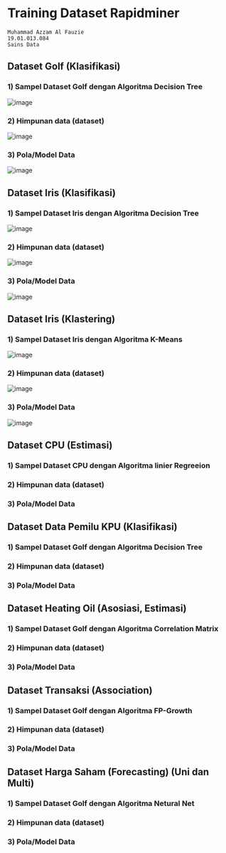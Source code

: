 # Training Dataset Rapidminer
```
Muhammad Azzam Al Fauzie 
19.01.013.084
Sains Data
```
## Dataset Golf (Klasifikasi)
### 1) Sampel Dataset Golf dengan Algoritma Decision Tree
![image](https://user-images.githubusercontent.com/80516363/197679990-aa155075-b883-41dc-8a4a-312bf7ab5e9a.png)
### 2) Himpunan data (dataset)
![image](https://user-images.githubusercontent.com/80516363/197680147-eb39ad24-2965-46a0-a476-5b1f2bcb5143.png)
### 3) Pola/Model Data
![image](https://user-images.githubusercontent.com/80516363/197680262-28e5bf13-c6fc-4bdf-9216-4f45d223edf0.png)

## Dataset Iris (Klasifikasi)
### 1) Sampel Dataset Iris dengan Algoritma Decision Tree
![image](https://user-images.githubusercontent.com/80516363/197688918-fb52f7b6-68ca-4bdf-8759-81e4790b0e05.png)
### 2) Himpunan data (dataset)
![image](https://user-images.githubusercontent.com/80516363/197688936-3b06d962-84e0-4f15-a31a-d9c3b295a862.png)
### 3) Pola/Model Data
![image](https://user-images.githubusercontent.com/80516363/197688942-aecca9aa-411a-4bf9-82f1-1d5cceea69d7.png)

## Dataset Iris (Klastering)
### 1) Sampel Dataset Iris dengan Algoritma K-Means
![image](https://user-images.githubusercontent.com/80516363/197688715-56eba7ef-32e1-42e9-be2c-27d4f8fb47c1.png)
### 2) Himpunan data (dataset)
![image](https://user-images.githubusercontent.com/80516363/197688750-aede5505-5eb7-4fac-a0b8-89d42f211f1a.png)
### 3) Pola/Model Data
![image](https://user-images.githubusercontent.com/80516363/197688805-4e0a6d19-4db1-4cc5-b4f0-469380870af9.png)

## Dataset CPU (Estimasi)
### 1) Sampel Dataset CPU dengan Algoritma linier Regreeion
### 2) Himpunan data (dataset)
### 3) Pola/Model Data

## Dataset Data Pemilu KPU (Klasifikasi)
### 1) Sampel Dataset Golf dengan Algoritma Decision Tree
### 2) Himpunan data (dataset)
### 3) Pola/Model Data

## Dataset Heating Oil (Asosiasi, Estimasi)
### 1) Sampel Dataset Golf dengan Algoritma Correlation Matrix
### 2) Himpunan data (dataset)
### 3) Pola/Model Data

## Dataset Transaksi (Association)
### 1) Sampel Dataset Golf dengan Algoritma FP-Growth
### 2) Himpunan data (dataset)
### 3) Pola/Model Data

## Dataset Harga Saham (Forecasting) (Uni dan Multi)
### 1) Sampel Dataset Golf dengan Algoritma Netural Net
### 2) Himpunan data (dataset)
### 3) Pola/Model Data
